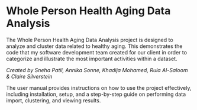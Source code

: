 # Whole Person Health Aging Data Analysis

The Whole Person Health Aging Data Analysis project is designed to analyze and cluster data related to healthy aging. This demonstrates the code that my software development team created for our client in order to categorize and illustrate the most important activities within a dataset.

_Created by Sneha Patil, Annika Sonne, Khadija Mohamed, Rula Al-Saloom & Claire Silverstein_

The user manual provides instructions on how to use the project effectively, including installation, setup, and a step-by-step guide on performing data import, clustering, and viewing results.

